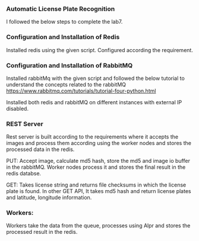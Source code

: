### Automatic License Plate Recognition

I followed the below steps to complete the lab7.

### Configuration and Installation of Redis
Installed redis using the given script. 
Configured according the requirement.

### Configuration and Installation of RabbitMQ

Installed rabbitMq with the given script and followed the below tutorial to understand the concepts related to the rabbitMQ https://www.rabbitmq.com/tutorials/tutorial-four-python.html

Installed both redis and rabbitMQ on different instances with external IP disabled.

### REST Server
Rest server is built according to the requirements where it accepts the images and process them according using the worker nodes and stores the processed data in the redis.

PUT: Accept image, calculate md5 hash, store the md5 and image io buffer in the rabbitMQ. Worker nodes process it and stores the final result in the redis databse.

GET: Takes license string and returns file checksums in which the license plate is found. In other GET API, It takes md5 hash and return license plates and latitude, longitude information.

### Workers:

Workers take the data from the queue, processes using Alpr and stores the processed result in the redis.


